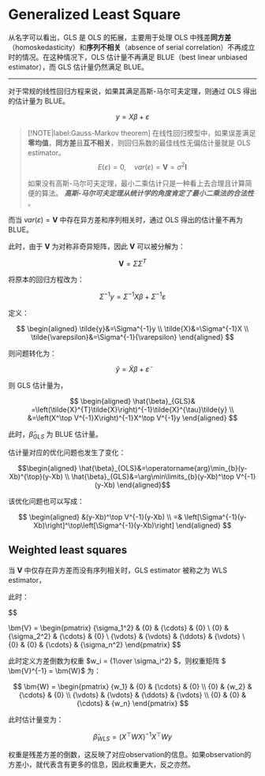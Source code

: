 # Generalized Least Square

从名字可以看出，GLS 是 OLS 的拓展，主要用于处理 OLS 中残差**同方差** （homoskedasticity）和**序列不相关**（absence of serial correlation）不再成立时的情况。在这种情况下，OLS 估计量不再满足 BLUE（best linear unbiased estimator），而 GLS 估计量仍然满足 BLUE。

<hr>

对于常规的线性回归方程来说，如果其满足高斯-马尔可夫定理，则通过 OLS 得出的估计量为 BLUE。

$$
y = X\beta + \varepsilon 
$$

> [!NOTE|label:Gauss-Markov theorem]
> 在线性回归模型中，如果误差满足**零均值**，**同方差**且**互不相关**，则回归系数的最佳线性无偏估计量就是 OLS estimator。
$$
E(\varepsilon) = 0, \quad var(\varepsilon) = \bm{V} = \sigma^2 \bm{I}
$$
>
> 如果没有高斯-马尔可夫定理，最小二乘估计只是一种看上去合理且计算简便的算法。 ***高斯-马尔可夫定理从统计学的角度肯定了最小二乘法的合法性*** 。


而当 $var(\varepsilon) = \bm{V}$ 中存在异方差和序列相关时，通过 OLS 得出的估计量不再为 BLUE。

此时，由于 $\bm{V}$ 为对称非奇异矩阵，因此 $\bm{V}$ 可以被分解为：

$$
\bm{V} = \Sigma \Sigma^T
$$

将原本的回归方程改为：

$$
\Sigma^{-1}y=\Sigma^{-1}X\beta+\Sigma^{-1}\varepsilon
$$


定义：

$$
\begin{aligned}
\tilde{y}&=\Sigma^{-1}y \\
\tilde{X}&=\Sigma^{-1}X \\
\tilde{\varepsilon}&=\Sigma^{-1}{\varepsilon}
\end{aligned}
$$

则问题转化为：

$$
\tilde{y} = \tilde{X} \beta + \tilde{\varepsilon}
$$

则 GLS 估计量为，

$$
\begin{aligned}
\hat{\beta}_{GLS}& =\left(\tilde{X}^{T}\tilde{X}\right)^{-1}\tilde{X}^{\tau}\tilde{y}  \\
&=\left(X^\top V^{-1}X\right)^{-1}X^\top V^{-1}y
\end{aligned}
$$

此时，$\hat{\beta}_{GLS}$ 为 BLUE 估计量。

估计量对应的优化问题也发生了变化：

$$\begin{aligned}
\hat{\beta}_{OLS}&=\operatorname{arg}\min_{b}(y-Xb)^{\top}(y-Xb) \\
\hat{\beta}_{GLS}&=\arg\min\limits_{b}(y-Xb)^\top V^{-1}(y-Xb)
\end{aligned}$$

该优化问题也可以写成：

$$
\begin{aligned}
&(y-Xb)^\top V^{-1}(y-Xb) \\
=& \left[\Sigma^{-1}(y-Xb)\right]^\top\left[\Sigma^{-1}(y-Xb)\right] 
\end{aligned}
$$

## Weighted least squares

当 $\bm{V}$ 中仅存在异方差而没有序列相关时，GLS estimator 被称之为 WLS estimator，

此时：

$$

\bm{V} = 
\begin{pmatrix}
{\sigma_1^2} & {0} & {\cdots} & {0} \\
{0} & {\sigma_2^2} & {\cdots} & {0} \\
{\vdots} & {\vdots} & {\ddots} & {\vdots} \\ 
{0} & {0} & {\cdots} & {\sigma_n^2} 
\end{pmatrix}
$$

此时定义方差倒数为权重 $w_i = {1\over \sigma_i^2} $，则权重矩阵 $ \bm{V}^{-1} =  \bm{W}$ 为：

$$
\bm{W} = 
\begin{pmatrix}
{w_1} & {0} & {\cdots} & {0} \\
{0} & {w_2} & {\cdots} & {0} \\
{\vdots} & {\vdots} & {\ddots} & {\vdots} \\ 
{0} & {0} & {\cdots} & {w_n} 
\end{pmatrix}
$$

此时估计量变为：

$$
\hat{\beta}_{WLS} =\left(X^\top WX\right)^{-1}X^\top Wy
$$

权重是残差方差的倒数，这反映了对应observation的信息。如果observation的方差小，就代表含有更多的信息，因此权重更大，反之亦然。





